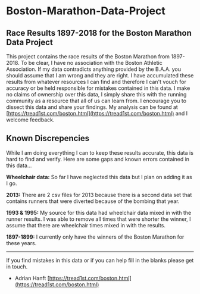 # Boston-Marathon-Data-Project
## Race Results 1897-2018 for the Boston Marathon Data Project

This project contains the race results of the Boston Marathon from 1897-2018. To be clear, I have no association with the Boston Athletic Association. If my data contradicts anything provided by the B.A.A. you should assume that I am wrong and they are right. I have accumulated these results from whatever resources I can find and therefore I can't vouch for accuracy or be held responsible for mistakes contained in this data. I make no claims of ownership over this data, I simply share this with the running community as a resource that all of us can learn from. I encourage you to dissect this data and share your findings. My analysis can be found at [https://tread1st.com/boston.html](https://tread1st.com/boston.html) and I welcome feedback.

## Known Discrepencies  
While I am doing everything I can to keep these results accurate, this data is hard to find and verify. Here are some gaps and known errors contained in this data...

**Wheelchair data:** So far I have neglected this data but I plan on adding it as I go.

**2013:** There are 2 csv files for 2013 because there is a second data set that contains runners that were diverted because of the bombing that year. 

**1993 & 1995:** My source for this data had wheelchair data mixed in with the runner results.  I was able to remove all times that were shorter the winner, I assume that there are wheelchair times mixed in with the results.

**1897-1899:** I currently only have the winners of the Boston Marathon for these years. 

***

If you find mistakes in this data or if you can help fill in the blanks please get in touch. 

- Adrian Hanft
[https://tread1st.com/boston.html](https://tread1st.com/boston.html)